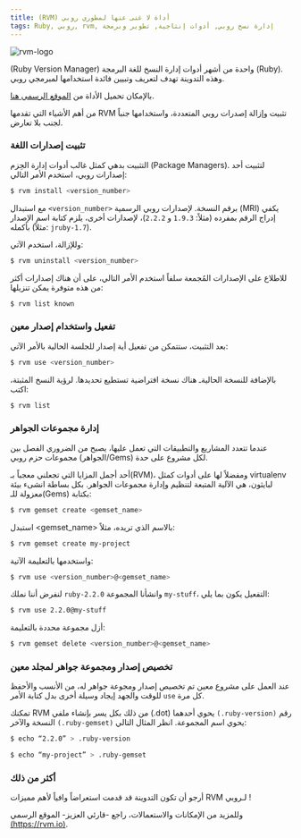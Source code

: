 ```yaml
---
title: (RVM) أداة لا غنى عنها لمطوري روبي
tags: Ruby, روبي, rvm, إدارة نسخ روبي, أدوات إنتاجية, تطوير وبرمجة
---
```


<img src="{{ site.baseurl }}/public/images/rvm-logo.png" class="post-image resize-30" alt="rvm-logo" />

(Ruby Version Manager) واحدة من أشهر أدوات إدارة النسخ للغة البرمجة (Ruby).
وهذه التدوينة تهدف لتعريف وتبيين فائدة استخدامها لمبرمجي روبي.

بالإمكان تحميل الأداة من [الموقع الرسمي هنا](https://rvm.io).

من أهم الأشياء التي تقدمها RVM تثبيت وإزالة إصدرات روبي المتعددة، واستخدامها جنباً لجنب بلا تعارض.

### **تثبيت إصدارات اللغة**

التثبيت بدهي كمثل غالب أدوات إدارة الحِزم (Package Managers). لتثبيت أحد إصدارات روبي، استخدم الأمر التالي:

```sh
$ rvm install <version_number>
```

<!-- post-excerpt -->

مع استبدال `<version_number>` برقم النسخة. لإصدارات روبي الرسمية (MRI) يكفي إدراج الرقم بمفرده (مثلاً: `1.9.3` و `2.2.2`)، لإصدارات أخرى، يلزم كتابة اسم الإصدار بأكمله (مثلاً: `jruby-1.7`).

وللإزالة، استخدم الآتي:

```sh
$ rvm uninstall <version_number>
```

للاطلاع على الإصدارات المُجمعة سلفاً استخدم الأمر التالي، على أن هناك إصدارات أكثر من هذه متوفرة يمكن تنزيلها:

```sh
$ rvm list known
```

### **تفعيل واستخدام إصدار معين**

بعد التثبيت، ستتمكن من تفعيل أية إصدار للجلسة الحالية بالأمر الآتي:

```sh
$ rvm use <version_number>
```
بالإضافة للنسخة الحاليةـ هناك نسخة افتراضية تستطيع تحديدها. لرؤية النسخ المثبتة، اكتب:

```sh
$ rvm list
```

### **إدارة مجموعات الجواهر**

عندما تتعدد المشاريع والتطبيقات التي تعمل عليها، يصبح من الضروري الفصل بين  مجموعات حزم روبي (الجواهر/Gems) لكل مشروع على حدة.

أحد أجمل المزايا التي تجعلني معجباً بـ(RVM)، ومفضلاً لها على أدوات كمثل virtualenv لبايثون، هي الآلية المتبعة لتنظيم وإدارة مجموعات الجواهر. بكل بساطة انشىء بيئة معزولة للـ(Gems) بكتابة:

```sh
$ rvm gemset create <gemset_name>
```

استبدل <gemset_name> بالاسم الذي تريده، مثلاً:

```sh
$ rvm gemset create my-project
```

واستخدمها بالتعليمة الآتية:

```sh
$ rvm use <version_number>@<gemset_name>
```

لنفرض أننا نملك `ruby-2.2.0` وانشأنا المجموعة `my-stuff`، التفعيل يكون بما يلي:

```sh
$ rvm use 2.2.0@my-stuff
```

أزل مجموعة محددة بالتعليمة:

```sh
$ rvm gemset delete <version_number>@<gemset_name>
```

### **تخصيص إصدار ومجموعة جواهر لمجلد معين**

عند العمل على مشروع معين تم تخصيص إصدار ومجوعة جواهر له، من الأنسب والأحفظ للوقت والجهد إيجاد وسيلة أخرى بدل كتابة الأمر `use` كل مرة.

تمكنك RVM من ذلك بكل يسر بإنشاء ملفي (.dot) يحوي أحدهما `(.ruby-version)` رقم النسخة والآخر `(.ruby-gemset)` يحوي اسم المجموعة. انظر المثال التالي:

```sh
$ echo “2.2.0” > .ruby-version
```

```sh
$ echo “my-project” > .ruby-gemset
```

### **أكثر من ذلك**

أرجو أن تكون التدوينة قد قدمت استعراضاً وافياً لأهم مميزات RVM لـروبي !

وللمزيد من الإمكانات والاستعمالات، راجع -قارئي العزيز- الموقع الرسمي [(https://rvm.io)](https://rvm.io).
